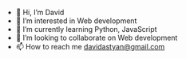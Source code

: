 - 👋 Hi, I’m David
- 👀 I’m interested in Web development 
- 🌱 I’m currently learning Python, JavaScript
- 💞️ I’m looking to collaborate on Web development
- 📫 How to reach me davidastyan@gmail.com

<!---
davast/davast is a ✨ special ✨ repository because its `README.md` (this file) appears on your GitHub profile.
You can click the Preview link to take a look at your changes.
--->
